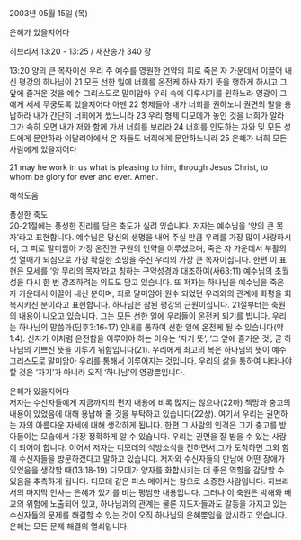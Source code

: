 2003년 05월 15일 (목)

은혜가 있을지어다



히브리서 13:20 - 13:25 / 새찬송가 340 장


13:20 양의 큰 목자이신 우리 주 예수를 영원한 언약의 피로 죽은 자 가운데서 이끌어 내신 평강의 하나님이
21 모든 선한 일에 너희를 온전케 하사 자기 뜻을 행하게 하시고 그 앞에 즐거운 것을 예수 그리스도로 말미암아 우리 속에 이루시기를 원하노라 영광이 그에게 세세 무궁토록 있을지어다 아멘
22 형제들아 내가 너희를 권하노니 권면의 말을 용납하라 내가 간단히 너희에게 썼느니라
23 우리 형제 디모데가 놓인 것을 너희가 알라 그가 속히 오면 내가 저와 함께 가서 너희를 보리라
24 너희를 인도하는 자와 및 모든 성도에게 문안하라 이달리야에서 온 자들도 너희에게 문안하느니라
25 은혜가 너희 모든 사람에게 있을지어다

21 may he work in us what is pleasing to him, through Jesus Christ, to whom be glory for ever and ever. Amen.

해석도움





풍성한 축도  
20-21절에는 풍성한 진리를 담은 축도가 실려 있습니다. 저자는 예수님을 ‘양의 큰 목자’라고 표현합니다. 예수님은 당신의 생명을 내어 주실 만큼 우리를 가장 많이 사랑하시며, 그 피로 말미암아 가장 온전한 구원의 언약을 이루셨으며, 죽은 자 가운데서 부활의 첫 열매가 되심으로 가장 확실한 소망을 주신 우리의 가장 큰 목자이십니다. 한편 이 표현은 모세를 ‘양 무리의 목자’라고 칭하는 구약성경과 대조하여(사63:11) 예수님의 초월성을 다시 한 번 강조하려는 의도도 담고 있습니다. 또 저자는 하나님을 예수님을 죽은 자 가운데서 이끌어 내신 분이며, 죄로 말미암아 원수 되었던 우리와의 관계에 화평을 회복시키신 분이라고 표현합니다. 하나님은 참된 평강의 근원이십니다. 21절부터는 축원의 내용이 나오고 있습니다. 그는 모든 선한 일에 우리들이 온전케 되기를 빕니다. 우리는 하나님의 말씀과(딤후3:16-17) 인내를 통하여 선한 일에 온전케 될 수 있습니다(약1:4). 신자가 이처럼 온전함을 이루어야 하는 이유는 ‘자기 뜻’, ‘그 앞에 즐거운 것’, 곧 하나님의 기쁘신 뜻을 이루기 위함입니다(21). 우리에게 최고의 복은 하나님의 뜻이 예수 그리스도로 말미암아 우리를 통해서 이루어지는 것입니다. 우리의 삶을 통하여 나타나야 할 것은 ‘자기’가 아니라 오직 ‘하나님’의 영광뿐입니다. 

은혜가 있을지어다  
저자는 수신자들에게 지금까지의 편지 내용에 비록 많지는 않으나(22하) 책망과 충고의 내용이 있었음에 대해 용납해 줄 것을 부탁하고 있습니다(22상). 여기서 우리는 권면하는 자의 아름다운 자세에 대해 생각하게 됩니다. 한편 그 사람의 인격은 그가 충고를 받아들이는 모습에서 가장 정확하게 알 수 있습니다. 우리는 권면을 잘 받을 수 있는 사람이 되어야 합니다. 이어서 저자는 디모데의 석방소식을 전하면서 그가 도착하면 그와 함께 수신자들을 방문하겠다고 말하고 있습니다. 저자와 수신자들의 만남에 어떤 장애가 있었음을 생각할 때(13:18-19) 디모데가 양자를 화합시키는 데 좋은 역할을 감당할 수 있음을 추측하게 됩니다. 디모데 같은 피스 메이커는 참으로 소중한 사람입니다. 히브리서의 마지막 인사는 은혜가 있기를 비는 평범한 내용입니다. 그러나 이 축원은 박해와 배교의 위험에 노출되어 있고, 하나님과의 관계는 물론 지도자들과도 갈등을 가지고 있는 수신자들의 문제를 해결할 수 있는 것이 오직 하나님의 은혜뿐임을 암시하고 있습니다. 은혜는 모든 문제 해결의 열쇠입니다.